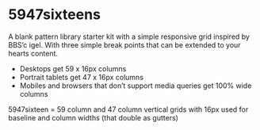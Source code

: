 # 5947sixteens

A blank pattern library starter kit with a simple responsive grid inspired by BBS’c igel. With three simple break points that can be extended to your hearts content.

- Desktops get 59 x 16px columns
- Portrait tablets get 47 x 16px columns
- Mobiles and browsers that don’t support media queries get 100% wide columns

5947sixteen = 59 column and 47 column vertical grids with 16px used for baseline and column widths (that double as gutters)

